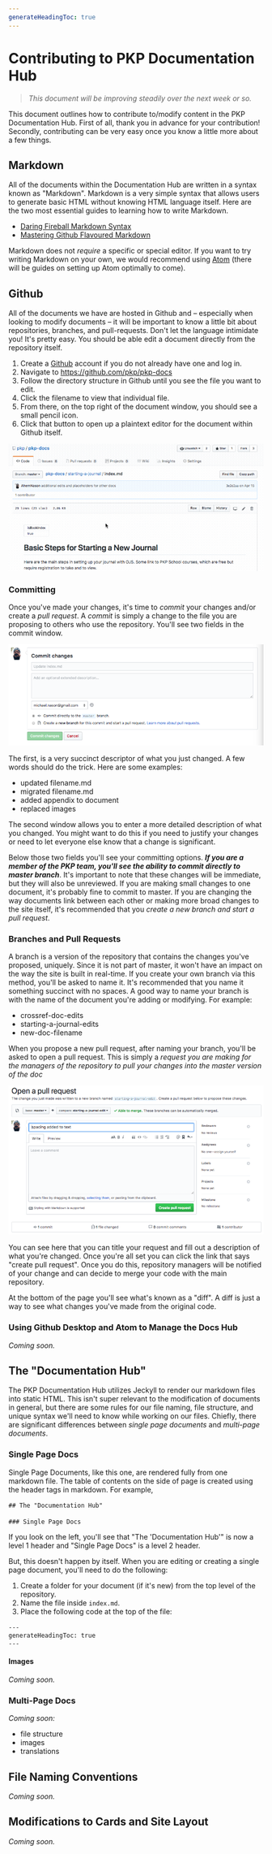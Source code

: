 ```yaml
---
generateHeadingToc: true
---
```


# Contributing to PKP Documentation Hub

> _This document will be improving steadily over the next week or so._

This document outlines how to contribute to/modify content in the PKP Documentation Hub. First of all, thank you in advance for your contribution! Secondly, contributing can be very easy once you know a little more about a few things.

## Markdown

All of the documents within the Documentation Hub are written in a syntax known as "Markdown". Markdown is a very simple syntax that allows users to generate basic HTML without knowing HTML language itself. Here are the two most essential guides to learning how to write Markdown.

- [Daring Fireball Markdown Syntax](https://daringfireball.net/projects/markdown/syntax)
- [Mastering Github Flavoured Markdown](https://guides.github.com/features/mastering-markdown/)

Markdown does not _require_ a specific or special editor. If you want to try writing Markdown on your own, we would recommend using [Atom](https://atom.io/) (there will be guides on setting up Atom optimally to come).

## Github

All of the documents we have are hosted in Github and – especially when looking to modify documents – it will be important to know  a little bit about repositories, branches, and pull-requests. Don't let the language intimidate you! It's pretty easy. You should be able edit a document directly from the repository itself.

1. Create a [Github](https://github.com) account if you do not already have one and log in.
2. Navigate to https://github.com/pkp/pkp-docs
3. Follow the directory structure in Github until you see the file you want to edit.
4. Click the filename to view that individual file.
5. From there, on the top right of the document window, you should see a small pencil icon.
6. Click that button to open up a plaintext editor for the document within Github itself.

![](assets/contrib-01.gif)

### Committing

Once you've made your changes, it's time to _commit_ your changes and/or create a _pull request_. A _commit_ is simply a change to the file you are proposing to others who use the repository. You'll see two fields in the commit window.

![](assets/contrib-02.png)

The first, is a very succinct descriptor of what you just changed. A few words should do the trick. Here are some examples:

- updated filename.md
- migrated filename.md
- added appendix to document
- replaced images

The second window allows you to enter a more detailed description of what you changed. You might want to do this if you need to justify your changes or need to let everyone else know that a change is significant.

Below those two fields you'll see your committing options. **_If you are a member of the PKP team, you'll see the ability to commit directly to master branch_**. It's important to note that these changes will be immediate, but they will also be unreviewed. If you are making small changes to one document, it's probably fine to commit to master. If you are changing the way documents link between each other or making more broad changes to the site itself, it's recommended that you _create a new branch and start a pull request_.

### Branches and Pull Requests

A branch is a version of the repository that contains the changes you've proposed, uniquely. Since it is not part of master, it won't have an impact on the way the site is built in real-time. If you create your own branch via this method, you'll be asked to name it. It's recommended that you name it something succinct with no spaces. A good way to name your branch is with the name of the document you're adding or modifying. For example:

- crossref-doc-edits
- starting-a-journal-edits
- new-doc-filename

When you propose a new pull request, after naming your branch, you'll be asked to open a pull request. This is simply a _request you are making for the managers of the repository to pull your changes into the master version of the doc_

![](assets/contrib-03.png)

You can see here that you can title your request and fill out a description of what you're changed. Once you're all set you can click the link that says "create pull request". Once you do this, repository managers will be notified of your change and can decide to merge your code with the main repository.

At the bottom of the page you'll see what's known as a "diff". A diff is just a way to see what changes you've made from the original code.

### Using Github Desktop and Atom to Manage the Docs Hub

_Coming soon._

## The "Documentation Hub"

The PKP Documentation Hub utilizes Jeckyll to render our markdown files into static HTML. This isn't super relevant to the modification of documents in general, but there are some rules for our file naming, file structure, and unique syntax we'll need to know while working on our files. Chiefly, there are significant differences between _single page documents_ and _multi-page documents_.

### Single Page Docs

Single Page Documents, like this one, are rendered fully from one markdown file. The table of contents on the side of page is created using the header tags in markdown. For example,

````
## The "Documentation Hub"

### Single Page Docs
````

If you look on the left, you'll see that "The 'Documentation Hub'" is now a level 1 header and "Single Page Docs" is a level 2 header.

But, this doesn't happen by itself. When you are editing or creating a single page document, you'll need to do the following:

1. Create a folder for your document (if it's new) from the top level of the repository.
2. Name the file inside ``index.md``.
3. Place the following code at the top of the file:

```
---
generateHeadingToc: true
---
```

#### Images

_Coming soon._

### Multi-Page Docs

_Coming soon:_

- file structure
- images
- translations

## File Naming Conventions

_Coming soon._

## Modifications to Cards and Site Layout

_Coming soon._
